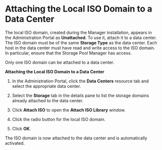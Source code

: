 # Attaching the Local ISO Domain to a Data Center

The local ISO domain, created during the Manager installation, appears in the Administration Portal as **Unattached**. To use it, attach it to a data center. The ISO domain must be of the same **Storage Type** as the data center. Each host in the data center must have read and write access to the ISO domain. In particular, ensure that the Storage Pool Manager has access.

Only one ISO domain can be attached to a data center.

**Attaching the Local ISO Domain to a Data Center**

1. In the Administration Portal, click the **Data Centers** resource tab and select the appropriate data center.

2. Select the **Storage** tab in the details pane to list the storage domains already attached to the data center.

3. Click **Attach ISO** to open the **Attach ISO Library** window.

4. Click the radio button for the local ISO domain.

5. Click **OK**.

The ISO domain is now attached to the data center and is automatically activated.
